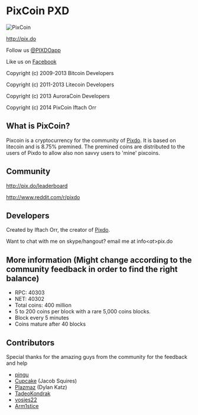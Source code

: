 # PixCoin PXD

![PixCoin](http://pix.do)

http://pix.do

Follow us [@PIXDOapp](http://twitter.com/PIXDOApp)

Like us on [Facebook](http://facebook.com/PIXDOApp)

Copyright (c) 2009-2013 Bitcoin Developers

Copyright (c) 2011-2013 Litecoin Developers

Copyright (c) 2013 AuroraCoin Developers

Copyright (c) 2014 PixCoin Iftach Orr

## What is PixCoin?

Pixcoin is a cryptocurrency for the community of [Pixdo](http://pix.do). It is based on litecoin and is 8.75% premined. The premined coins are distributed to the users of Pixdo to allow also non savvy users to 'mine' pixcoins.


## Community

http://pix.do/leaderboard

http://www.reddit.com/r/pixdo


## Developers

Created by Iftach Orr, the creator of [Pixdo](http://pix.do).

Want to chat with me on skype/hangout? email me at info<_at_>pix.do

## More information (Might change according to the community feedback in order to find the right balance)

- RPC: 40303
- NET: 40302
- Total coins: 400 million
- 5 to 200 coins per block with a rare 5,000 coins blocks.
- Block every 5 minutes
- Coins mature after 40 blocks


## Contributors

Special thanks for the amazing guys from the community for the feedback and help

- [pingu](http://www.pingu.net/official_pingu_website_flag_page.htm)
- [Cupcake](https://twitter.com/TheAltCupcake) (Jacob Squires)
- [Plazmaz](http://github.com/Plazmaz) (Dylan Katz)
- [TadeoKondrak](http://github.com/TadeoKondrak)
- [vosjes22](http://www.reddit.com/user/vosjes22/)
- [Arm1stice](https://github.com/Arm1stice)



